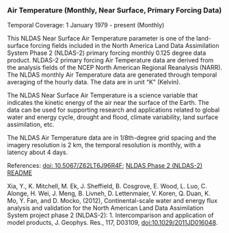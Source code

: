 ### Air Temperature (Monthly, Near Surface, Primary Forcing Data)
Temporal Coverage: 1 January 1979 - present (Monthly)

This NLDAS Near Surface Air Temperature parameter is one of the land-surface forcing fields included in the North America Land Data Assimilation System Phase 2 (NLDAS-2) primary forcing monthly 0.125 degree data product.  NLDAS-2 primary forcing Air Temperature data are derived from the analysis fields of the NCEP North American Regional Reanalysis (NARR). The NLDAS monthly Air Temperature data are generated through temporal averaging of the hourly data. The data are in unit “K” (Kelvin).

The NLDAS Near Surface Air Temperature is a science variable that indicates the kinetic energy of the air near the surface of the Earth. The data can be used for supporting research and applications related to global water and energy cycle, drought and flood, climate variability, land surface assimilation, etc.

The NLDAS Air Temperature data are in 1/8th-degree grid spacing and the imagery resolution is 2 km, the temporal resolution is monthly, with a latency about 4 days.

References: [doi: 10.5067/Z62LT6J96R4F](https://disc.gsfc.nasa.gov/datacollection/NLDAS_FORA0125_M_002.html);
[NLDAS Phase 2 (NLDAS-2) README](https://hydro1.gesdisc.eosdis.nasa.gov/data/NLDAS/README.NLDAS2.pdf)

Xia, Y., K. Mitchell, M. Ek, J. Sheffield, B. Cosgrove, E. Wood, L. Luo, C. Alonge, H. Wei, J. Meng, B. Livneh, D. Lettenmaier, V. Koren, Q. Duan, K. Mo, Y. Fan, and D. Mocko, (2012), Continental-scale water and energy flux analysis and validation for the North American Land Data Assimilation System project phase 2 (NLDAS-2): 1. Intercomparison and application of model products, J. Geophys. Res., 117, D03109, [doi:10.1029/2011JD016048](https://doi.org/10.1029/2011JD016048).
